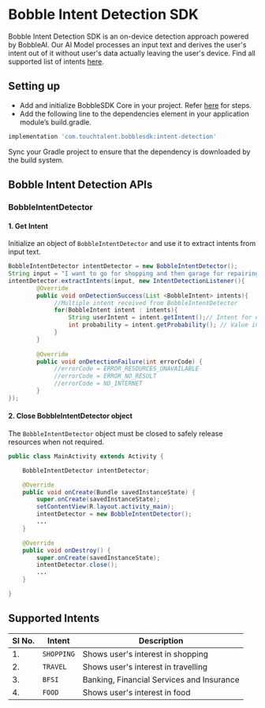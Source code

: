 # Bobble Intent Detection SDK

Bobble Intent Detection SDK is an on-device detection approach powered by BobbleAI. Our AI Model processes an input text and derives the user's intent out of it without user's data actually leaving the user's device. Find all supported list of intents [here](#supported_intents).

## Setting up

* Add and initialize BobbleSDK Core in your project. Refer [here](Readme.md#setup) for steps.
* Add the following line to the dependencies element in your application module’s build.gradle.

```groovy
implementation 'com.touchtalent.bobblesdk:intent-detection'
```

Sync your Gradle project to ensure that the dependency is downloaded by the build system.

## Bobble Intent Detection APIs

### BobbleIntentDetector

#### 1. Get Intent

Initialize an object of  `BobbleIntentDetector` and use it to extract intents from input text.

```java
BobbleIntentDetector intentDetector = new BobbleIntentDetector();
String input = "I want to go for shopping and then garage for repairing my car";
intentDetector.extractIntents(input, new IntentDetectionListener(){
        @Override
        public void onDetectionSuccess(List <BobbleIntent> intents){
             //Multiple intent received from BobbleIntentDetector
             for(BobbleIntent intent : intents){
                 String userIntent = intent.getIntent();// Intent for e.g - SHOPPING, TRAVEL, FOOD, etc
                 int probability = intent.getProbability(); // Value in the range 0-100 
             }
        }
                    
        @Override
        public void onDetectionFailure(int errorCode) {
             //errorCode = ERROR_RESOURCES_UNAVAILABLE
             //errorCode = ERROR_NO_RESULT
             //errorCode = NO_INTERNET
        }
});
```

#### 2. Close BobbleIntentDetector object

The `BobbleIntentDetector` object must be closed to safely release resources when not required.

```java
public class MainActivity extends Activity {

    BobbleIntentDetector intentDetector;

    @Override
    public void onCreate(Bundle savedInstanceState) {
        super.onCreate(savedInstanceState);
        setContentView(R.layout.activity_main);
        intentDetector = new BobbleIntentDetector();
        ...
    }

    @Override
    public void onDestroy() {
        super.onCreate(savedInstanceState);
        intentDetector.close();
        ...
    }

}
```
## <a name="supported_intents"></a>Supported Intents
| Sl No. | Intent       | Description   |
| -- | -----------------| ----------    |
| 1. | ```SHOPPING```   | Shows user's interest in shopping         |
| 2. | ```TRAVEL```     | Shows user's interest in travelling         |
| 3. | ```BFSI```       | Banking, Financial Services and Insurance         |
| 4. | ```FOOD```       | Shows user's interest in food         |